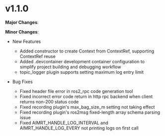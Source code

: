 # v1.1.0

**Major Changes**:

**Minor Changes**:

- New Features

  - Added constructor to create Context from ContextRef, supporting ContextRef reuse
  - Added .devcontainer development container configuration to simplify project building and debugging workflow
  - topic_logger plugin supports setting maximum log entry limit

- Bug Fixes
  - Fixed header file error in ros2_rpc code generation tool
  - Fixed incorrect error code return in http rpc backend when client returns non-200 status code
  - Fixed recording plugin's max_bag_size_m setting not taking effect
  - Fixed recording plugin's ros2msg fixed-length array schema parsing issue
  - Fixed AIMRT_HANDLE_LOG_INTERVAL and AIMRT_HANDLE_LOG_EVERY not printing logs on first call
